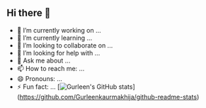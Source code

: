 ## Hi there 👋

<!--
**Gurleenkaurmakhija/Gurleenkaurmakhija** is a ✨ _special_ ✨ repository because its `README.md` (this file) appears on your GitHub profile.

Here are some ideas to get you started:-->

- 🔭 I’m currently working on ...
- 🌱 I’m currently learning ...
- 👯 I’m looking to collaborate on ...
- 🤔 I’m looking for help with ...
- 💬 Ask me about ...
- 📫 How to reach me: ...
- 😄 Pronouns: ...
- ⚡ Fun fact: ...
[![Gurleen's GitHub stats](https://github-readme-stats.vercel.app/api?username=Gurleenkaurmakhija&show_icons=true&theme=radical)]
(https://github.com/Gurleenkaurmakhija/github-readme-stats)
